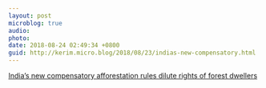 ```yaml
---
layout: post
microblog: true
audio: 
photo: 
date: 2018-08-24 02:49:34 +0800
guid: http://kerim.micro.blog/2018/08/23/indias-new-compensatory.html
---
```

[India’s new compensatory afforestation rules dilute rights of forest dwellers](https://india.mongabay.com/2018/08/23/indias-new-compensatory-afforestation-rules-dilute-rights-of-forest-dwellers/)
